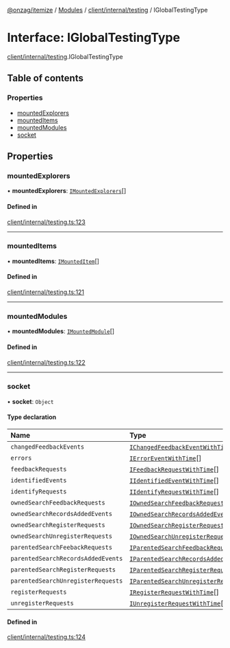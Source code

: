 [@onzag/itemize](../README.md) / [Modules](../modules.md) / [client/internal/testing](../modules/client_internal_testing.md) / IGlobalTestingType

# Interface: IGlobalTestingType

[client/internal/testing](../modules/client_internal_testing.md).IGlobalTestingType

## Table of contents

### Properties

- [mountedExplorers](client_internal_testing.IGlobalTestingType.md#mountedexplorers)
- [mountedItems](client_internal_testing.IGlobalTestingType.md#mounteditems)
- [mountedModules](client_internal_testing.IGlobalTestingType.md#mountedmodules)
- [socket](client_internal_testing.IGlobalTestingType.md#socket)

## Properties

### mountedExplorers

• **mountedExplorers**: [`IMountedExplorers`](client_internal_testing.IMountedExplorers.md)[]

#### Defined in

[client/internal/testing.ts:123](https://github.com/onzag/itemize/blob/f2f29986/client/internal/testing.ts#L123)

___

### mountedItems

• **mountedItems**: [`IMountedItem`](client_internal_testing.IMountedItem.md)[]

#### Defined in

[client/internal/testing.ts:121](https://github.com/onzag/itemize/blob/f2f29986/client/internal/testing.ts#L121)

___

### mountedModules

• **mountedModules**: [`IMountedModule`](client_internal_testing.IMountedModule.md)[]

#### Defined in

[client/internal/testing.ts:122](https://github.com/onzag/itemize/blob/f2f29986/client/internal/testing.ts#L122)

___

### socket

• **socket**: `Object`

#### Type declaration

| Name | Type |
| :------ | :------ |
| `changedFeedbackEvents` | [`IChangedFeedbackEventWithTime`](client_internal_testing.IChangedFeedbackEventWithTime.md)[] |
| `errors` | [`IErrorEventWithTime`](client_internal_testing.IErrorEventWithTime.md)[] |
| `feedbackRequests` | [`IFeedbackRequestWithTime`](client_internal_testing.IFeedbackRequestWithTime.md)[] |
| `identifiedEvents` | [`IIdentifiedEventWithTime`](client_internal_testing.IIdentifiedEventWithTime.md)[] |
| `identifyRequests` | [`IIdentifyRequestWithTime`](client_internal_testing.IIdentifyRequestWithTime.md)[] |
| `ownedSearchFeedbackRequests` | [`IOwnedSearchFeedbackRequestWithTime`](client_internal_testing.IOwnedSearchFeedbackRequestWithTime.md)[] |
| `ownedSearchRecordsAddedEvents` | [`IOwnedSearchRecordsAddedEventWithTime`](client_internal_testing.IOwnedSearchRecordsAddedEventWithTime.md)[] |
| `ownedSearchRegisterRequests` | [`IOwnedSearchRegisterRequestWithTime`](client_internal_testing.IOwnedSearchRegisterRequestWithTime.md)[] |
| `ownedSearchUnregisterRequests` | [`IOwnedSearchUnregisterRequestWithTime`](client_internal_testing.IOwnedSearchUnregisterRequestWithTime.md)[] |
| `parentedSearchFeebackRequests` | [`IParentedSearchFeedbackRequestWithTime`](client_internal_testing.IParentedSearchFeedbackRequestWithTime.md)[] |
| `parentedSearchRecordsAddedEvents` | [`IParentedSearchRecordsAddedEventWithTime`](client_internal_testing.IParentedSearchRecordsAddedEventWithTime.md)[] |
| `parentedSearchRegisterRequests` | [`IParentedSearchRegisterRequestWithTime`](client_internal_testing.IParentedSearchRegisterRequestWithTime.md)[] |
| `parentedSearchUnregisterRequests` | [`IParentedSearchUnregisterRequestWithTime`](client_internal_testing.IParentedSearchUnregisterRequestWithTime.md)[] |
| `registerRequests` | [`IRegisterRequestWithTime`](client_internal_testing.IRegisterRequestWithTime.md)[] |
| `unregisterRequests` | [`IUnregisterRequestWithTime`](client_internal_testing.IUnregisterRequestWithTime.md)[] |

#### Defined in

[client/internal/testing.ts:124](https://github.com/onzag/itemize/blob/f2f29986/client/internal/testing.ts#L124)
